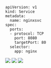 

```shell
apiVersion: v1
kind: Service
metadata:
  name: nginxsvc
spec:
  ports:
  - protocol: TCP
    port: 8080
    targetPort: 80
  selector:
    app: nginx
```
![](https://gitee.com/zhaojiedong/img/raw/master/202407311130104.png)
![](https://gitee.com/zhaojiedong/img/raw/master/202407311130559.png)
![](https://gitee.com/zhaojiedong/img/raw/master/202407311131397.png)
